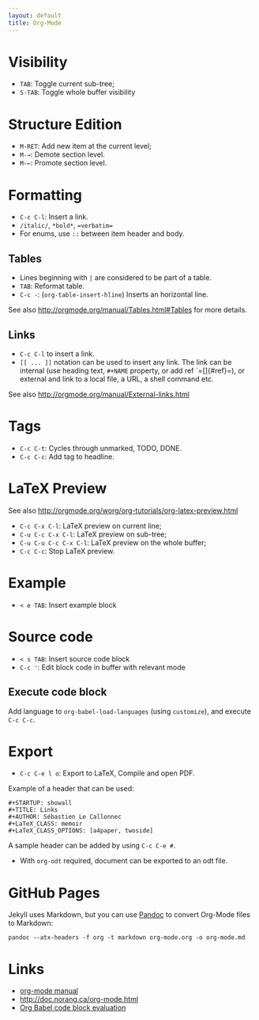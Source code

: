 ```yaml
---
layout: default
title: Org-Mode
---
```


# Visibility

-   `TAB`: Toggle current sub-tree;
-   `S-TAB`: Toggle whole buffer visibility

# Structure Edition

-   `M-RET`: Add new item at the current level;
-   `M-→`: Demote section level.
-   `M-←`: Promote section level.

# Formatting

-   `C-c C-l`: Insert a link.
-   `/italic/`, `*bold*`, `=verbatim=`
-   For enums, use `::` between item header and body.

## Tables

-   Lines beginning with `|` are considered to be part of a table.
-   `TAB`: Reformat table.
-   `C-c -`: (`org-table-insert-hline`) Inserts an horizontal line.

See also <http://orgmode.org/manual/Tables.html#Tables> for more
details.

## Links

-   `C-c C-l` to insert a link.
-   `[[ ... ]]` notation can be used to insert any link. The link can be
    internal (use heading text, `#+NAME` property, or add ref
    \`=[]{#ref}=), or external and link to a local file, a URL, a shell
    command etc.

See also <http://orgmode.org/manual/External-links.html>

# Tags

-   `C-c C-t`: Cycles through unmarked, TODO, DONE.
-   `C-c C-c`: Add tag to headline.

# LaTeX Preview

See also <http://orgmode.org/worg/org-tutorials/org-latex-preview.html>

-   `C-c C-x C-l`: LaTeX preview on current line;
-   `C-u C-c C-x C-l`: LaTeX preview on sub-tree;
-   `C-u C-u C-c C-x C-l`: LaTeX preview on the whole buffer;
-   `C-c C-c`: Stop LaTeX preview.

# Example

-   `< e TAB`: Insert example block

# Source code

-   `< s TAB`: Insert source code block
-   `C-c '`: Edit block code in buffer with relevant mode

## Execute code block

Add language to `org-babel-load-languages` (using `customize`), and
execute `C-c C-c`.

# Export

-   `C-c C-e l o`: Export to LaTeX, Compile and open PDF.

Example of a header that can be used:

``` {.example}
#+STARTUP: showall
#+TITLE: Links
#+AUTHOR: Sébastien Le Callonnec
#+LaTeX_CLASS: memoir
#+LaTeX_CLASS_OPTIONS: [a4paper, twoside]
```

A sample header can be added by using `C-c C-e #`.

-   With `org-odt` required, document can be exported to an odt file.

# GitHub Pages

Jekyll uses Markdown, but you can use [Pandoc](https://pandoc.org/) to
convert Org-Mode files to Markdown:

``` {.bash}
pandoc --atx-headers -f org -t markdown org-mode.org -o org-mode.md
```

# Links

-   [org-mode manual](http://orgmode.org/manual/)
-   <http://doc.norang.ca/org-mode.html>
-   [Org Babel code block
    evaluation](https://org-babel.readthedocs.io/en/latest/eval/)
